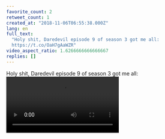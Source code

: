 ```yaml
---
favorite_count: 2
retweet_count: 1
created_at: "2018-11-06T06:55:38.000Z"
lang: en
full_text:
  "Holy shit, Daredevil episode 9 of season 3 got me all:
  https://t.co/OaH7gAaWZR"
video_aspect_ratio: 1.6266666666666667
replies: []
---
```


Holy shit, Daredevil episode 9 of season 3 got me all:
![Embedded Video](https://twitter-media-coderbyheart.s3.eu-north-1.amazonaws.com/1059700821389119488-DrTQPfeX0AAxdbg.mp4)
